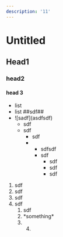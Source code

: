 ```yaml
---
description: '11'
---
```


# Untitled

## Head1

### head2

#### head 3

* list
* list  \#\#sdf\#\#
* !\[sadf\]\(asdfsdf\)
  * sdf
  * sdf
    * sdf
    * * sdfsdf
      * sdf
        * sdf
        * sdf
        * sdf 

1. sdf
2. sdf
3. sdf
4. sdf
   1. sdf
   2.  \*something\*
   3. 4. 

